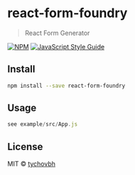 # react-form-foundry

> React Form Generator

[![NPM](https://img.shields.io/npm/v/react-form-foundry.svg)](https://www.npmjs.com/package/react-form-foundry) [![JavaScript Style Guide](https://img.shields.io/badge/code_style-standard-brightgreen.svg)](https://standardjs.com)

## Install

```bash
npm install --save react-form-foundry
```

## Usage

```jsx
see example/src/App.js
```

## License

MIT © [tychovbh](https://github.com/tychovbh)
